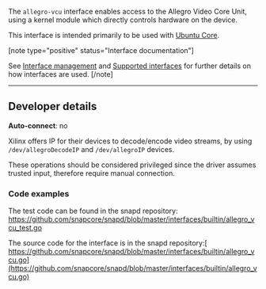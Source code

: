 The `allegro-vcu` interface enables access to the Allegro Video Core Unit, using a kernel module which directly controls hardware on the device.

This interface is intended primarily to be used with [Ubuntu Core](/t/glossary/14612#heading--ubuntu-core).

[note type="positive" status="Interface documentation"]

See [Interface management](/t/interface-management/6154) and [Supported interfaces](/t/supported-interfaces/7744) for further details on how interfaces are used.
[/note]

---

<h2 id='heading--dev-details'>Developer details </h2>

**Auto-connect**: no

Xilinx offers IP for their devices to decode/encode video streams, by using `/dev/allegroDecodeIP` and `/dev/allegroIP` devices.

These operations should be considered privileged since the driver assumes trusted input, therefore require manual connection.

### Code examples

The test code can be found in the snapd repository: https://github.com/snapcore/snapd/blob/master/interfaces/builtin/allegro_vcu_test.go

The source code for the interface is in the snapd repository:[ https://github.com/snapcore/snapd/blob/master/interfaces/builtin/allegro_vcu.go](https://github.com/snapcore/snapd/blob/master/interfaces/builtin/allegro_vcu.go)